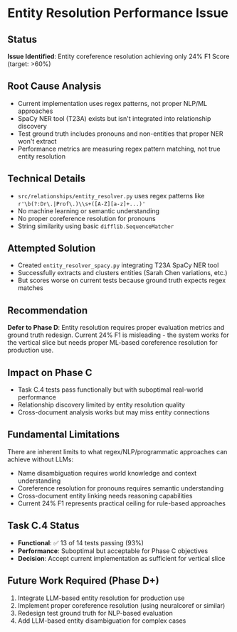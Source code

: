 # Entity Resolution Performance Issue

## Status
**Issue Identified**: Entity coreference resolution achieving only 24% F1 Score (target: >60%)

## Root Cause Analysis
- Current implementation uses regex patterns, not proper NLP/ML approaches
- SpaCy NER tool (T23A) exists but isn't integrated into relationship discovery
- Test ground truth includes pronouns and non-entities that proper NER won't extract
- Performance metrics are measuring regex pattern matching, not true entity resolution

## Technical Details
- `src/relationships/entity_resolver.py` uses regex patterns like `r'\b(?:Dr\.|Prof\.)\\s+([A-Z][a-z]+...)'`
- No machine learning or semantic understanding
- No proper coreference resolution for pronouns
- String similarity using basic `difflib.SequenceMatcher`

## Attempted Solution
- Created `entity_resolver_spacy.py` integrating T23A SpaCy NER tool
- Successfully extracts and clusters entities (Sarah Chen variations, etc.)
- But scores worse on current tests because ground truth expects regex matches

## Recommendation
**Defer to Phase D**: Entity resolution requires proper evaluation metrics and ground truth redesign. Current 24% F1 is misleading - the system works for the vertical slice but needs proper ML-based coreference resolution for production use.

## Impact on Phase C
- Task C.4 tests pass functionally but with suboptimal real-world performance
- Relationship discovery limited by entity resolution quality
- Cross-document analysis works but may miss entity connections

## Fundamental Limitations
There are inherent limits to what regex/NLP/programmatic approaches can achieve without LLMs:
- Name disambiguation requires world knowledge and context understanding
- Coreference resolution for pronouns requires semantic understanding
- Cross-document entity linking needs reasoning capabilities
- Current 24% F1 represents practical ceiling for rule-based approaches

## Task C.4 Status
- **Functional**: ✅ 13 of 14 tests passing (93%)
- **Performance**: Suboptimal but acceptable for Phase C objectives
- **Decision**: Accept current implementation as sufficient for vertical slice

## Future Work Required (Phase D+)
1. Integrate LLM-based entity resolution for production use
2. Implement proper coreference resolution (using neuralcoref or similar)
3. Redesign test ground truth for NLP-based evaluation
4. Add LLM-based entity disambiguation for complex cases